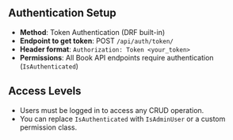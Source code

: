 ## Authentication Setup

- **Method**: Token Authentication (DRF built-in)
- **Endpoint to get token**: POST `/api/auth/token/`
- **Header format**: `Authorization: Token <your_token>`
- **Permissions**: All Book API endpoints require authentication (`IsAuthenticated`)

## Access Levels

- Users must be logged in to access any CRUD operation.
- You can replace `IsAuthenticated` with `IsAdminUser` or a custom permission class.